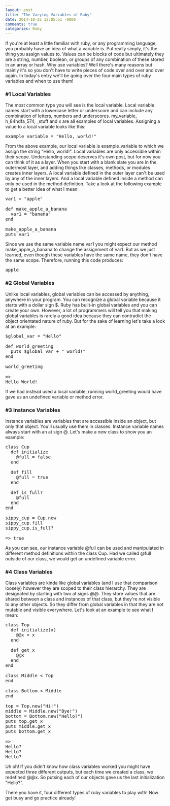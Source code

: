 ```yaml
---
layout: post
title: "The Varying Variables of Ruby"
date: 2014-10-25 12:05:51 -0800
comments: true
categories: Ruby
---
```

<p>If you're at least a little familiar with ruby, or any programming language, you probably have an idea of what a variable is. Put <span class="italic">really</span> simply, it's the thing you assign values to. Values can be blocks of code but ultimately they are a string, number, boolean, or groups of any combination of these stored in an array or hash. Why use variables? Well there's many reasons but mainly it's so you don't have to write pieces of code over and over and over again. In today's entry we'll be going over the four main types of ruby variables and when to use them!</p>
<!-- more -->
<h3>#1 Local Variables</h3>

<p>The most common type you will see is the <span class="italic">local variable</span>. Local variable names start with a lowercase letter or underscore and can include any combination of letters, numbers and underscores. <span class="code">my_variable</span>, <span class="code">h_84hdfa_574</span>, <span class="code">_stuff</span> and <span class="code">x</span> are all examples of local variables. Assigning a value to a local variable looks like this:</p>

<pre class="code-window">example_variable = "Hello, world!"</pre>

<p>From the above example, our local variable is <span class="code">example_variable</span> to which we assign the string <span class="code">"Hello, world!"</span>. Local variables are only accessible within their scope. Understanding scope deserves it's own post, but for now you can think of it as a layer. When you start with a blank slate you are in the outermost layer, and adding things like classes, methods, or modules creates inner layers. A local variable defined in the <span class="italic">outer layer</span> can't be used by any of the inner layers. And a local variable defined inside a method can only be used in the method definition. Take a look at the following example to get a better idea of what I mean:</p>

<pre class="code-window">
var1 = "apple"

def make_apple_a_banana
  var1 = "banana"
end

make_apple_a_banana
puts var1</pre>

<p>Since we use the same variable name <span class="code">var1</span> you might expect our method <span class="code">make_apple_a_banana</span> to change the assignment of <span class="code">var1</span>. But as we just learned, even though these variables have the same name, they don't have the same scope. Therefore, running this code produces:</p>

<pre class="code-window">apple</pre>

<h3>#2 Global Variables</h3>

<p>Unlike local variables, <span class="italic">global variables</span> can be accessed by anything, anywhere in your program. You can recognize a global variable because it starts with a dollar sign <span class="code">$</span>. Ruby has built-in global variables and you can create your own. However, a lot of programmers will tell you that making global variables is rarely a good idea because they can contradict the object orientated nature of ruby. But for the sake of learning let's take a look at an example:</p>

<pre class="code-window">
$global_var = "Hello"

def world_greeting
  puts $global_var + " world!"
end

world_greeting

=>
Hello World!</pre>

<p>If we had instead used a local variable, running <span class="code">world_greeting</span> would have gave us an undefined variable or method error.</p>

<h3>#3 Instance Variables</h3>

<p><span class="ital">Instance variables</span> are variables that are accessible inside an object, but only that object. You'll usually use them in classes. Instance variable names always start with an at sign <span class="code">@</span>. Let's make a new class to show you an example:</p>

<pre class="code-window">
class Cup
  def initialize
    @full = false
  end

  def fill
    @full = true
  end

  def is_full?
    @full
  end
end

sippy_cup = Cup.new
sippy_cup.fill
sippy_cup.is_full?

=> true</pre>

<p>As you can see, our instance variable <span class="code">@full</span> can be used and manipulated in different method definitions within the class <span class="code">Cup</span>. Had we called <span class="code">@full</span> outside of our class, we would get an undefined variable error.</p>

<h3>#4 Class Variables</h3>

<p><span class="italic">Class variables</span> are kinda like global variables (and I use that comparison loosely) however they are scoped to their class hierarchy. They are designated by starting with two at signs <span class="code">@@</span>. They store values that are shared between a class and instances of that class, but they're not visible to any other objects. So they differ from global variables in that they are not mutable and visible everywhere. Let's look at an example to see what I mean:</p>

<pre class="code-window">
class Top
  def initialize(x)
    @@x = x
  end

  def get_x
    @@x
  end
end

class Middle < Top
end

class Bottom < Middle
end

top = Top.new("Hi!")
middle = Middle.new("Bye!")
bottom = Bottom.new("Hello?")
puts top.get_x
puts middle.get_x
puts bottom.get_x

=>
Hello?
Hello?
Hello?</pre>

<p>Uh oh! If you didn't know how class variables worked you might have expected three different outputs, but each time we created a class, we redefined <span class="code">@@x</span>. So <span class="code">puts</span>ing each of our objects gave us the last initialization <span class="code">"Hello?"</span>.</p>

<p>There you have it, four different types of ruby variables to play with! Now get busy and go practice already!</p>